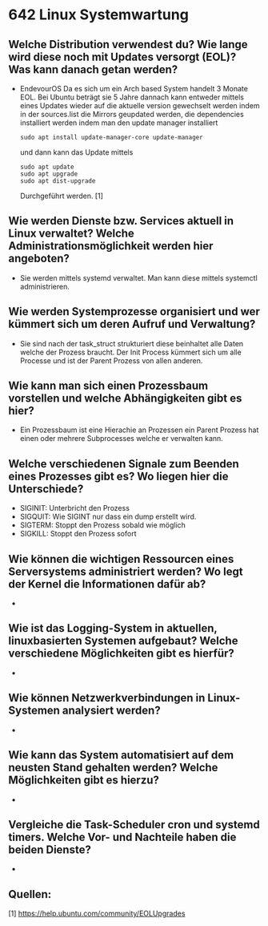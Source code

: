 # 642 Linux Systemwartung




## Welche Distribution verwendest du? Wie lange wird diese noch mit Updates versorgt (EOL)? Was kann danach getan werden?

- EndevourOS Da es sich um ein Arch based System handelt 3 Monate EOL. Bei Ubuntu beträgt sie 5 Jahre dannach kann entweder mittels eines Updates wieder auf die aktuelle version gewechselt werden indem in der sources.list die Mirrors geupdated  werden, die dependencies installiert werden indem man den update manager installiert

    ~~~
    sudo apt install update-manager-core update-manager
    ~~~
    und dann kann das Update mittels
    ~~~
    sudo apt update
    sudo apt upgrade
    sudo apt dist-upgrade
    ~~~
    Durchgeführt werden. [1]

## Wie werden Dienste bzw. Services aktuell in Linux verwaltet? Welche Administrationsmöglichkeit werden hier angeboten?

- Sie werden mittels systemd verwaltet. Man kann diese mittels systemctl administrieren.

## Wie werden Systemprozesse organisiert und wer kümmert sich um deren Aufruf und Verwaltung?

- Sie sind nach der task_struct strukturiert diese beinhaltet alle Daten welche der Prozess braucht. Der Init Process kümmert sich um alle Processe und ist der Parent Prozess von allen anderen. 

## Wie kann man sich einen Prozessbaum vorstellen und welche Abhängigkeiten gibt es hier?

- Ein Prozessbaum ist eine Hierachie an Prozessen ein Parent Prozess hat einen oder mehrere Subprocesses welche er verwalten kann. 

## Welche verschiedenen Signale zum Beenden eines Prozesses gibt es? Wo liegen hier die Unterschiede?

- SIGINIT: Unterbricht den Prozess
- SIGQUIT: Wie SIGINT nur dass ein dump erstellt wird.
- SIGTERM: Stoppt den Prozess sobald wie möglich
- SIGKILL: Stoppt den Prozess sofort

## Wie können die wichtigen Ressourcen eines Serversystems administriert werden? Wo legt der Kernel die Informationen dafür ab?

- 

## Wie ist das Logging-System in aktuellen, linuxbasierten Systemen aufgebaut? Welche verschiedene Möglichkeiten gibt es hierfür?

- 

## Wie können Netzwerkverbindungen in Linux-Systemen analysiert werden?

- 

## Wie kann das System automatisiert auf dem neusten Stand gehalten werden? Welche Möglichkeiten gibt es hierzu?

- 

## Vergleiche die Task-Scheduler cron und systemd timers. Welche Vor- und Nachteile haben die beiden Dienste?

- 

## Quellen:
[1] https://help.ubuntu.com/community/EOLUpgrades